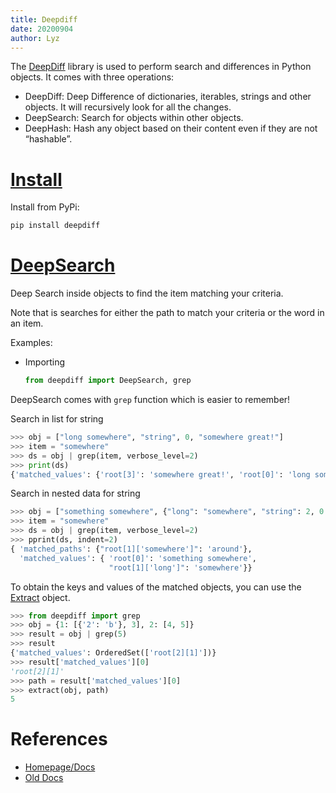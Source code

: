 ```yaml
---
title: Deepdiff
date: 20200904
author: Lyz
---
```


The [DeepDiff](https://zepworks.com/deepdiff/5.0.0/index.html) library is
used to perform search and differences in Python objects. It comes with three
operations:

* DeepDiff: Deep Difference of dictionaries, iterables, strings and other
    objects. It will recursively look for all the changes.
* DeepSearch: Search for objects within other objects.
* DeepHash: Hash any object based on their content even if they are not
    “hashable”.

# [Install](https://deepdiff.readthedocs.io/en/latest/index.html#installation)

Install from PyPi:

```bash
pip install deepdiff
```

# [DeepSearch](https://zepworks.com/deepdiff/5.0.0/dsearch.html)

Deep Search inside objects to find the item matching your criteria.

Note that is searches for either the path to match your criteria or the word in
an item.


Examples:

* Importing

    ```python
    from deepdiff import DeepSearch, grep
    ```

DeepSearch comes with `grep` function which is easier to remember!

Search in list for string

```python
>>> obj = ["long somewhere", "string", 0, "somewhere great!"]
>>> item = "somewhere"
>>> ds = obj | grep(item, verbose_level=2)
>>> print(ds)
{'matched_values': {'root[3]': 'somewhere great!', 'root[0]': 'long somewhere'}}
```

Search in nested data for string

```python
>>> obj = ["something somewhere", {"long": "somewhere", "string": 2, 0: 0, "somewhere": "around"}]
>>> item = "somewhere"
>>> ds = obj | grep(item, verbose_level=2)
>>> pprint(ds, indent=2)
{ 'matched_paths': {"root[1]['somewhere']": 'around'},
  'matched_values': { 'root[0]': 'something somewhere',
                      "root[1]['long']": 'somewhere'}}
```

To obtain the keys and values of the matched objects, you can use the
[Extract](https://zepworks.com/deepdiff/5.0.0/extract.html) object.

```python
>>> from deepdiff import grep
>>> obj = {1: [{'2': 'b'}, 3], 2: [4, 5]}
>>> result = obj | grep(5)
>>> result
{'matched_values': OrderedSet(['root[2][1]'])}
>>> result['matched_values'][0]
'root[2][1]'
>>> path = result['matched_values'][0]
>>> extract(obj, path)
5
```


# References

* [Homepage/Docs](https://zepworks.com/deepdiff/5.0.0/index.html)
* [Old Docs](https://deepdiff.readthedocs.io/en/latest/index.html)

